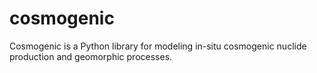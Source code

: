 cosmogenic
==========

Cosmogenic is a Python library for modeling in-situ cosmogenic nuclide production and geomorphic processes.
